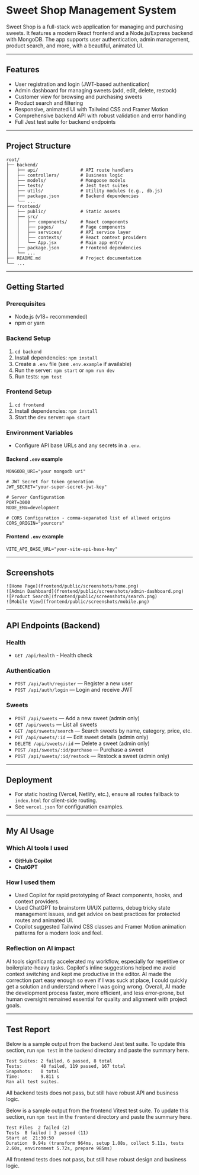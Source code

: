 # Sweet Shop Management System

Sweet Shop is a full-stack web application for managing and purchasing sweets. It features a modern React frontend and a Node.js/Express backend with MongoDB. The app supports user authentication, admin management, product search, and more, with a beautiful, animated UI.

---

## Features

- User registration and login (JWT-based authentication)
- Admin dashboard for managing sweets (add, edit, delete, restock)
- Customer view for browsing and purchasing sweets
- Product search and filtering
- Responsive, animated UI with Tailwind CSS and Framer Motion
- Comprehensive backend API with robust validation and error handling
- Full Jest test suite for backend endpoints

---

## Project Structure

```
root/
├── backend/
│   ├── api/                # API route handlers
│   ├── controllers/        # Business logic
│   ├── models/             # Mongoose models
│   ├── tests/              # Jest test suites
│   ├── utils/              # Utility modules (e.g., db.js)
│   ├── package.json        # Backend dependencies
│   └── ...
├── frontend/
│   ├── public/             # Static assets
│   ├── src/
│   │   ├── components/     # React components
│   │   ├── pages/          # Page components
│   │   ├── services/       # API service layer
│   │   ├── contexts/       # React context providers
│   │   └── App.jsx         # Main app entry
│   ├── package.json        # Frontend dependencies
│   └── ...
├── README.md               # Project documentation
└── ...
```

---

## Getting Started

### Prerequisites
- Node.js (v18+ recommended)
- npm or yarn

### Backend Setup
1. `cd backend`
2. Install dependencies: `npm install`
3. Create a `.env` file (see `.env.example` if available)
4. Run the server: `npm start` or `npm run dev`
5. Run tests: `npm test`

### Frontend Setup
1. `cd frontend`
2. Install dependencies: `npm install`
3. Start the dev server: `npm start`

### Environment Variables
- Configure API base URLs and any secrets in a `.env`.

#### Backend `.env` example
```
MONGODB_URI="your mongodb uri"

# JWT Secret for token generation
JWT_SECRET="your-super-secret-jwt-key"

# Server Configuration
PORT=3000
NODE_ENV=development

# CORS Configuration - comma-separated list of allowed origins
CORS_ORIGIN="yourcors"
```

#### Frontend `.env` example
```
VITE_API_BASE_URL="your-vite-api-base-key"
```

---

## Screenshots

```
![Home Page](frontend/public/screenshots/home.png)
![Admin Dashboard](frontend/public/screenshots/admin-dashboard.png)
![Product Search](frontend/public/screenshots/search.png)
![Mobile View](frontend/public/screenshots/mobile.png)
```

---

## API Endpoints (Backend)

### Health
- `GET /api/health` - Health check

### Authentication
- `POST /api/auth/register` — Register a new user
- `POST /api/auth/login` — Login and receive JWT

### Sweets
- `POST /api/sweets` — Add a new sweet (admin only)
- `GET /api/sweets` — List all sweets
- `GET /api/sweets/search` — Search sweets by name, category, price, etc.
- `PUT /api/sweets/:id` — Edit sweet details (admin only)
- `DELETE /api/sweets/:id` — Delete a sweet (admin only)
- `POST /api/sweets/:id/purchase` — Purchase a sweet
- `POST /api/sweets/:id/restock` — Restock a sweet (admin only)

---

## Deployment
- For static hosting (Vercel, Netlify, etc.), ensure all routes fallback to `index.html` for client-side routing.
- See `vercel.json` for configuration examples.

---

## My AI Usage

### Which AI tools I used
- **GitHub Copilot**
- **ChatGPT**

### How I used them
- Used Copilot for rapid prototyping of React components, hooks, and context providers.
- Used ChatGPT to brainstorm UI/UX patterns, debug tricky state management issues, and get advice on best practices for protected routes and animated UI.
- Copilot suggested Tailwind CSS classes and Framer Motion animation patterns for a modern look and feel.

### Reflection on AI impact
AI tools significantly accelerated my workflow, especially for repetitive or boilerplate-heavy tasks. Copilot's inline suggestions helped me avoid context switching and kept me productive in the editor. AI made the correction part easy enough so even if I was suck at place, I could quickly get a solution and understand where I was going wrong. Overall, AI made the development process faster, more efficient, and less error-prone, but human oversight remained essential for quality and alignment with project goals.

---

## Test Report

Below is a sample output from the backend Jest test suite. To update this section, run `npm test` in the `backend` directory and paste the summary here.

```
Test Suites: 2 failed, 6 passed, 8 total
Tests:       48 failed, 119 passed, 167 total
Snapshots:   0 total
Time:        9.811 s
Ran all test suites.
```

All backend tests does not pass, but still have robust API and business logic.

Below is a sample output from the frontend Vitest test suite. To update this section, run `npm test` in the `frontend` directory and paste the summary here.

```
Test Files  2 failed (2)
Tests  8 failed | 3 passed (11)
Start at  21:30:50
Duration  9.94s (transform 964ms, setup 1.08s, collect 5.11s, tests 2.60s, environment 5.72s, prepare 985ms)
```

All frontend tests does not pass, but still have robust design and business logic.